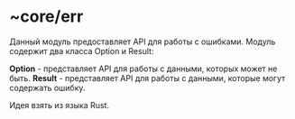 # ~core/err

Данный модуль предоставляет API для работы с ошибками. Модуль содержит два класса Option и Result:

**Option** - представляет API для работы с данными, которых может не быть.
**Result** - представляет API для работы с данными, которые могут содержать ошибку.

Идея взять из языка Rust.
